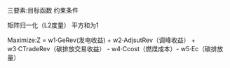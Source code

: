 三要素:目标函数 约束条件 

矩阵归一化（L2度量） 平方和为1


Maximize:Z = w1⋅GeRev(发电收益) + w2⋅AdjsutRev（调峰收益） + w3⋅CTradeRev（碳排放交易收益） - w4⋅Ccost（燃煤成本）- w5⋅Ec（碳排放量）
